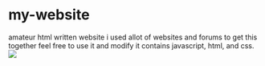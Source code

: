 # my-website
amateur html written website
i used allot of websites and forums to get this together
feel free to use it and modify it
contains
javascript, html, and css.
![](screenshots/titleanimation.gif)
